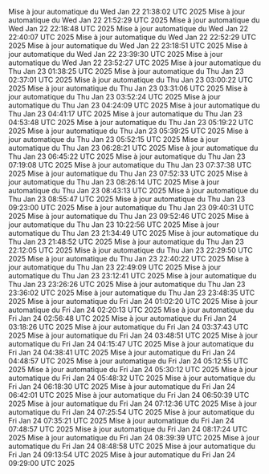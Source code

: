 Mise à jour automatique du Wed Jan 22 21:38:02 UTC 2025
Mise à jour automatique du Wed Jan 22 21:52:29 UTC 2025
Mise à jour automatique du Wed Jan 22 22:18:48 UTC 2025
Mise à jour automatique du Wed Jan 22 22:40:07 UTC 2025
Mise à jour automatique du Wed Jan 22 22:52:29 UTC 2025
Mise à jour automatique du Wed Jan 22 23:18:51 UTC 2025
Mise à jour automatique du Wed Jan 22 23:39:30 UTC 2025
Mise à jour automatique du Wed Jan 22 23:52:27 UTC 2025
Mise à jour automatique du Thu Jan 23 01:38:25 UTC 2025
Mise à jour automatique du Thu Jan 23 02:37:01 UTC 2025
Mise à jour automatique du Thu Jan 23 03:00:22 UTC 2025
Mise à jour automatique du Thu Jan 23 03:31:06 UTC 2025
Mise à jour automatique du Thu Jan 23 03:52:24 UTC 2025
Mise à jour automatique du Thu Jan 23 04:24:09 UTC 2025
Mise à jour automatique du Thu Jan 23 04:41:17 UTC 2025
Mise à jour automatique du Thu Jan 23 04:53:48 UTC 2025
Mise à jour automatique du Thu Jan 23 05:19:22 UTC 2025
Mise à jour automatique du Thu Jan 23 05:39:25 UTC 2025
Mise à jour automatique du Thu Jan 23 05:52:15 UTC 2025
Mise à jour automatique du Thu Jan 23 06:28:21 UTC 2025
Mise à jour automatique du Thu Jan 23 06:45:22 UTC 2025
Mise à jour automatique du Thu Jan 23 07:19:08 UTC 2025
Mise à jour automatique du Thu Jan 23 07:37:38 UTC 2025
Mise à jour automatique du Thu Jan 23 07:52:33 UTC 2025
Mise à jour automatique du Thu Jan 23 08:26:14 UTC 2025
Mise à jour automatique du Thu Jan 23 08:43:13 UTC 2025
Mise à jour automatique du Thu Jan 23 08:55:47 UTC 2025
Mise à jour automatique du Thu Jan 23 09:23:00 UTC 2025
Mise à jour automatique du Thu Jan 23 09:40:31 UTC 2025
Mise à jour automatique du Thu Jan 23 09:52:46 UTC 2025
Mise à jour automatique du Thu Jan 23 10:22:56 UTC 2025
Mise à jour automatique du Thu Jan 23 21:34:49 UTC 2025
Mise à jour automatique du Thu Jan 23 21:48:52 UTC 2025
Mise à jour automatique du Thu Jan 23 22:12:05 UTC 2025
Mise à jour automatique du Thu Jan 23 22:29:50 UTC 2025
Mise à jour automatique du Thu Jan 23 22:40:22 UTC 2025
Mise à jour automatique du Thu Jan 23 22:49:09 UTC 2025
Mise à jour automatique du Thu Jan 23 23:12:41 UTC 2025
Mise à jour automatique du Thu Jan 23 23:26:26 UTC 2025
Mise à jour automatique du Thu Jan 23 23:36:02 UTC 2025
Mise à jour automatique du Thu Jan 23 23:48:35 UTC 2025
Mise à jour automatique du Fri Jan 24 01:02:20 UTC 2025
Mise à jour automatique du Fri Jan 24 02:20:13 UTC 2025
Mise à jour automatique du Fri Jan 24 02:56:48 UTC 2025
Mise à jour automatique du Fri Jan 24 03:18:26 UTC 2025
Mise à jour automatique du Fri Jan 24 03:37:43 UTC 2025
Mise à jour automatique du Fri Jan 24 03:48:51 UTC 2025
Mise à jour automatique du Fri Jan 24 04:15:47 UTC 2025
Mise à jour automatique du Fri Jan 24 04:38:41 UTC 2025
Mise à jour automatique du Fri Jan 24 04:48:57 UTC 2025
Mise à jour automatique du Fri Jan 24 05:12:55 UTC 2025
Mise à jour automatique du Fri Jan 24 05:30:12 UTC 2025
Mise à jour automatique du Fri Jan 24 05:48:32 UTC 2025
Mise à jour automatique du Fri Jan 24 06:18:30 UTC 2025
Mise à jour automatique du Fri Jan 24 06:42:01 UTC 2025
Mise à jour automatique du Fri Jan 24 06:50:39 UTC 2025
Mise à jour automatique du Fri Jan 24 07:12:36 UTC 2025
Mise à jour automatique du Fri Jan 24 07:25:54 UTC 2025
Mise à jour automatique du Fri Jan 24 07:35:21 UTC 2025
Mise à jour automatique du Fri Jan 24 07:48:57 UTC 2025
Mise à jour automatique du Fri Jan 24 08:17:24 UTC 2025
Mise à jour automatique du Fri Jan 24 08:39:39 UTC 2025
Mise à jour automatique du Fri Jan 24 08:48:58 UTC 2025
Mise à jour automatique du Fri Jan 24 09:13:54 UTC 2025
Mise à jour automatique du Fri Jan 24 09:29:00 UTC 2025
